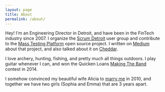 ```yaml
---
layout: page
title: About
permalink: /about/
---
```


Hey!  I'm an Engineering Director in Detroit, and have been in the FinTech industry since 2007.  I organize the [Scrum Detroit](https://www.meetup.com/Scrum-Detroit/) user group and contribute to the [Mass Testing Platform](https://www.masstestingplatform.com) open source project.  I written on [Medium](https://medium.com/rocket-mortgage-technology-blog/announcing-mass-testing-platform-an-open-source-covid-19-drive-through-testing-platform-and-593d49a318) about that project, and also talked about it on [Cheddar](https://cheddar.com/media/how-quicken-loans-built-a-drive-thru-covid-testing-site).  

I love archery, hunting, fishing, and pretty much all things outdoors.  I play guitar whenever I can, and won the Quicken Loans [Making The Band](https://www.youtube.com/watch?v=o6ZV4m0NP-M) contest in 2014.  

I somehow convinced my beautiful wife Alicia to [marry me](https://www.youtube.com/watch?v=dKtDMy_Es2E) in 2010, and together we have two girls (Sophia and Emma) that are 3 years apart.